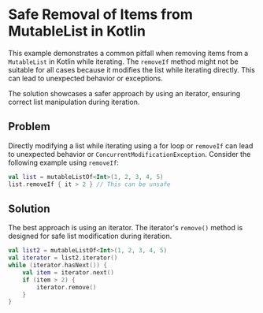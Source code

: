 # Safe Removal of Items from MutableList in Kotlin

This example demonstrates a common pitfall when removing items from a `MutableList` in Kotlin while iterating.  The `removeIf` method might not be suitable for all cases because it modifies the list while iterating directly. This can lead to unexpected behavior or exceptions.

The solution showcases a safer approach by using an iterator, ensuring correct list manipulation during iteration.

## Problem

Directly modifying a list while iterating using a for loop or `removeIf` can lead to unexpected behavior or `ConcurrentModificationException`. Consider the following example using `removeIf`:

```kotlin
val list = mutableListOf<Int>(1, 2, 3, 4, 5)
list.removeIf { it > 2 } // This can be unsafe
```

## Solution

The best approach is using an iterator.  The iterator's `remove()` method is designed for safe list modification during iteration.

```kotlin
val list2 = mutableListOf<Int>(1, 2, 3, 4, 5)
val iterator = list2.iterator()
while (iterator.hasNext()) {
    val item = iterator.next()
    if (item > 2) {
        iterator.remove()
    }
}
```